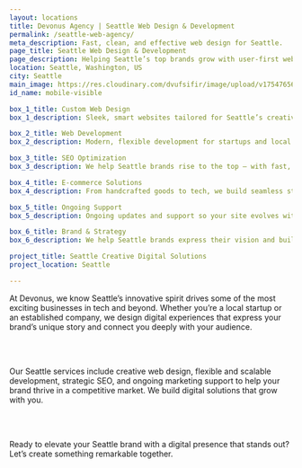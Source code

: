 ```yaml
---
layout: locations
title: Devonus Agency | Seattle Web Design & Development
permalink: /seattle-web-agency/
meta_description: Fast, clean, and effective web design for Seattle.
page_title: Seattle Web Design & Development
page_description: Helping Seattle’s top brands grow with user-first web development.
location: Seattle, Washington, US
city: Seattle
main_image: https://res.cloudinary.com/dvufsifir/image/upload/v1754765652/seattle_xj0xtz.webp
id_name: mobile-visible

box_1_title: Custom Web Design
box_1_description: Sleek, smart websites tailored for Seattle’s creative and tech-forward businesses.

box_2_title: Web Development
box_2_description: Modern, flexible development for startups and local companies alike.

box_3_title: SEO Optimization
box_3_description: We help Seattle brands rise to the top — with fast, search-optimized websites.

box_4_title: E-commerce Solutions
box_4_description: From handcrafted goods to tech, we build seamless stores that connect with your audience.

box_5_title: Ongoing Support
box_5_description: Ongoing updates and support so your site evolves with your business.

box_6_title: Brand & Strategy
box_6_description: We help Seattle brands express their vision and build with long-term clarity.

project_title: Seattle Creative Digital Solutions  
project_location: Seattle

---
```


At Devonus, we know Seattle’s innovative spirit drives some of the most exciting businesses in tech and beyond. Whether you’re a local startup or an established company, we design digital experiences that express your brand’s unique story and connect you deeply with your audience.

<br>  
<br>

Our Seattle services include creative web design, flexible and scalable development, strategic SEO, and ongoing marketing support to help your brand thrive in a competitive market. We build digital solutions that grow with you.

<br>  
<br>

Ready to elevate your Seattle brand with a digital presence that stands out? Let’s create something remarkable together.
